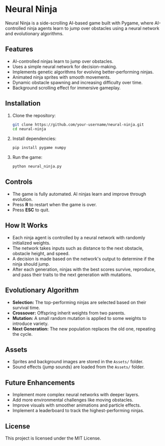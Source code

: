 # Neural Ninja

Neural Ninja is a side-scrolling AI-based game built with Pygame, where AI-controlled ninja agents learn to jump over obstacles using a neural network and evolutionary algorithms.

## Features
- AI-controlled ninjas learn to jump over obstacles.
- Uses a simple neural network for decision-making.
- Implements genetic algorithms for evolving better-performing ninjas.
- Animated ninja sprites with smooth movements.
- Dynamic obstacle spawning and increasing difficulty over time.
- Background scrolling effect for immersive gameplay.

## Installation
1. Clone the repository:
   ```sh
   git clone https://github.com/your-username/neural-ninja.git
   cd neural-ninja
   ```
2. Install dependencies:
   ```sh
   pip install pygame numpy
   ```
3. Run the game:
   ```sh
   python neural_ninja.py
   ```

## Controls
- The game is fully automated. AI ninjas learn and improve through evolution.
- Press **R** to restart when the game is over.
- Press **ESC** to quit.

## How It Works
- Each ninja agent is controlled by a neural network with randomly initialized weights.
- The network takes inputs such as distance to the next obstacle, obstacle height, and speed.
- A decision is made based on the network's output to determine if the ninja should jump.
- After each generation, ninjas with the best scores survive, reproduce, and pass their traits to the next generation with mutations.

## Evolutionary Algorithm
- **Selection:** The top-performing ninjas are selected based on their survival time.
- **Crossover:** Offspring inherit weights from two parents.
- **Mutation:** A small random mutation is applied to some weights to introduce variety.
- **Next Generation:** The new population replaces the old one, repeating the cycle.

## Assets
- Sprites and background images are stored in the `Assets/` folder.
- Sound effects (jump sounds) are loaded from the `Assets/` folder.

## Future Enhancements
- Implement more complex neural networks with deeper layers.
- Add more environmental challenges like moving obstacles.
- Improve visuals with smoother animations and particle effects.
- Implement a leaderboard to track the highest-performing ninjas.

## License
This project is licensed under the MIT License.

